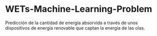 # WETs-Machine-Learning-Problem
Predicción de la cantidad de energía absorvida a través de unos dispositivos de energía renovable que captan la energía de las olas.

